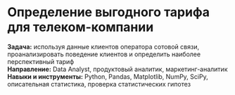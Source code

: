 # Определение выгодного тарифа для телеком-компании  
**Задача:** используя данные клиентов оператора сотовой связи, проанализировать поведение клиентов и определить наиболее перспективный тариф  
**Направление:** Data Analyst, продуктовый аналитик, маркетинг-аналитик  
**Навыки и инструменты:** Python, Pandas, Matplotlib, NumPy, SciPy, описательная статистика, проверка статистических гипотез
